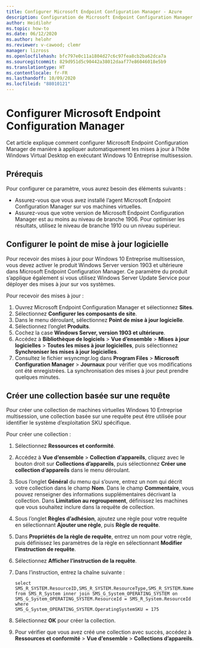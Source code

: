 ```yaml
---
title: Configurer Microsoft Endpoint Configuration Manager - Azure
description: Configuration de Microsoft Endpoint Configuration Manager de manière à déployer des mises à jour logicielles pour Windows 10 Entreprise multisession sur Windows Virtual Desktop.
author: Heidilohr
ms.topic: how-to
ms.date: 06/12/2020
ms.author: helohr
ms.reviewer: v-cawood; clemr
manager: lizross
ms.openlocfilehash: bfc797e0c11a1804d27c6c97fea8cb2ba62dca7a
ms.sourcegitcommit: 829d951d5c90442a38012daaf77e86046018e5b9
ms.translationtype: HT
ms.contentlocale: fr-FR
ms.lasthandoff: 10/09/2020
ms.locfileid: "88010121"
---
```

# <a name="configure-microsoft-endpoint-configuration-manager"></a>Configurer Microsoft Endpoint Configuration Manager

Cet article explique comment configurer Microsoft Endpoint Configuration Manager de manière à appliquer automatiquement les mises à jour à l’hôte Windows Virtual Desktop en exécutant Windows 10 Entreprise multisession.

## <a name="prerequisites"></a>Prérequis

Pour configurer ce paramètre, vous aurez besoin des éléments suivants :

   - Assurez-vous que vous avez installé l’agent Microsoft Endpoint Configuration Manager sur vos machines virtuelles.
   - Assurez-vous que votre version de Microsoft Endpoint Configuration Manager est au moins au niveau de branche 1906. Pour optimiser les résultats, utilisez le niveau de branche 1910 ou un niveau supérieur.

## <a name="configure-the-software-update-point"></a>Configurer le point de mise à jour logicielle

Pour recevoir des mises à jour pour Windows 10 Entreprise multisession, vous devez activer le produit Windows Server version 1903 et ultérieure dans Microsoft Endpoint Configuration Manager. Ce paramètre du produit s’applique également si vous utilisez Windows Server Update Service pour déployer des mises à jour sur vos systèmes.

Pour recevoir des mises à jour :

1. Ouvrez Microsoft Endpoint Configuration Manager et sélectionnez **Sites**.
2. Sélectionnez **Configurer les composants de site**.
3. Dans le menu déroulant, sélectionnez **Point de mise à jour logicielle**.
4. Sélectionnez l’onglet **Produits**.
5. Cochez la case **Windows Server, version 1903 et ultérieure**.
6. Accédez à **Bibliothèque de logiciels** > **Vue d’ensemble** > **Mises à jour logicielles** > **Toutes les mises à jour logicielles**, puis sélectionnez **Synchroniser les mises à jour logicielles**.
7. Consultez le fichier wsyncmgr.log dans **Program Files** > **Microsoft Configuration Manager** > **Journaux** pour vérifier que vos modifications ont été enregistrées. La synchronisation des mises à jour peut prendre quelques minutes.

## <a name="create-a-query-based-collection"></a>Créer une collection basée sur une requête

Pour créer une collection de machines virtuelles Windows 10 Entreprise multisession, une collection basée sur une requête peut être utilisée pour identifier le système d’exploitation SKU spécifique.

Pour créer une collection :

1. Sélectionnez **Ressources et conformité**.
2. Accédez à **Vue d’ensemble** > **Collection d’appareils**, cliquez avec le bouton droit sur **Collections d’appareils**, puis sélectionnez **Créer une collection d’appareils** dans le menu déroulant.
3. Sous l’onglet **Général** du menu qui s’ouvre, entrez un nom qui décrit votre collection dans le champ **Nom**. Dans le champ **Commentaire**, vous pouvez renseigner des informations supplémentaires décrivant la collection. Dans **Limitation au regroupement**, définissez les machines que vous souhaitez inclure dans la requête de collection.
4. Sous l’onglet **Règles d’adhésion**, ajoutez une règle pour votre requête en sélectionnant **Ajouter une règle**, puis **Règle de requête**.
5. Dans **Propriétés de la règle de requête**, entrez un nom pour votre règle, puis définissez les paramètres de la règle en sélectionnant **Modifier l’instruction de requête**.
6. Sélectionnez **Afficher l’instruction de la requête**.
7. Dans l’instruction, entrez la chaîne suivante :

    ```syntax
    select
    SMS_R_SYSTEM.ResourceID,SMS_R_SYSTEM.ResourceType,SMS_R_SYSTEM.Name,SMS_R_SYSTEM.SMSUniqueIdentifier,SMS_R_SYSTEM.ResourceDomainORWorkgroup,SMS_R_SYSTEM.Client
    from SMS_R_System inner join SMS_G_System_OPERATING_SYSTEM on
    SMS_G_System_OPERATING_SYSTEM.ResourceId = SMS_R_System.ResourceId where
    SMS_G_System_OPERATING_SYSTEM.OperatingSystemSKU = 175
    ```

8. Sélectionnez **OK** pour créer la collection.
9. Pour vérifier que vous avez créé une collection avec succès, accédez à **Ressources et conformité** > **Vue d’ensemble** > **Collections d’appareils**.
